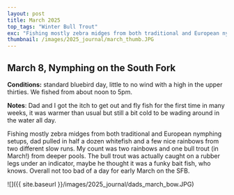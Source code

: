 ```yaml
---
layout: post
title: March 2025
top_tags: "Winter Bull Trout"
exc: "Fishing mostly zebra midges from both traditional and European nymphing setups, dad pulled in half a dozen whitefish and a few nice rainbows from two different slow runs. My count was two rainbows and one bull trout (in March!) from deeper pools."
thumbnail: /images/2025_journal/march_thumb.JPG
---
```



## March 8, Nymphing on the South Fork 

**Conditions:** standard bluebird day, little to no wind with a high in the upper thirties. We fished from about noon to 5pm.  

**Notes**: Dad and I got the itch to get out and fly fish for the first time in many weeks, it was warmer than usual but still a bit cold to be wading around in the water all day. 

Fishing mostly zebra midges from both traditional and European nymphing setups, dad pulled in half a dozen whitefish and a few nice rainbows from two different slow runs. My count was two rainbows and one bull trout (in March!) from deeper pools. The bull trout was actually caught on a rubber legs under an indicator, maybe he thought it was a funky bait fish, who knows. Overall not too bad of a day for early March on the SFB. 


![]({{ site.baseurl }}/images/2025_journal/dads_march_bow.JPG)
